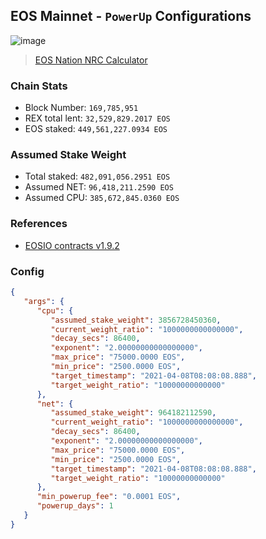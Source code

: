 ## EOS Mainnet - `PowerUp` Configurations

![image](https://user-images.githubusercontent.com/550895/108793981-e2563280-7552-11eb-9e84-7320e5985b46.png)

> [EOS Nation NRC Calculator](https://eos-nation.github.io/nrm-calc/?&powerup=0.00001&minprice=2500&maxprice=75000&exponent=2)

### Chain Stats

- Block Number: `169,785,951`
- REX total lent: `32,529,829.2017 EOS`
- EOS staked: `449,561,227.0934 EOS`

### Assumed Stake Weight

- Total staked: `482,091,056.2951 EOS`
- Assumed NET: `96,418,211.2590 EOS`
- Assumed CPU: `385,672,845.0360 EOS`

### References

- [EOSIO contracts v1.9.2](https://github.com/EOSIO/eosio.contracts/releases/tag/v1.9.2)


### Config

```json
{
   "args": {
      "cpu": {
         "assumed_stake_weight": 3856728450360,
         "current_weight_ratio": "1000000000000000",
         "decay_secs": 86400,
         "exponent": "2.00000000000000000",
         "max_price": "75000.0000 EOS",
         "min_price": "2500.0000 EOS",
         "target_timestamp": "2021-04-08T08:08:08.888",
         "target_weight_ratio": "10000000000000"
      },
      "net": {
         "assumed_stake_weight": 964182112590,
         "current_weight_ratio": "1000000000000000",
         "decay_secs": 86400,
         "exponent": "2.00000000000000000",
         "max_price": "75000.0000 EOS",
         "min_price": "2500.0000 EOS",
         "target_timestamp": "2021-04-08T08:08:08.888",
         "target_weight_ratio": "10000000000000"
      },
      "min_powerup_fee": "0.0001 EOS",
      "powerup_days": 1
   }
}
```

